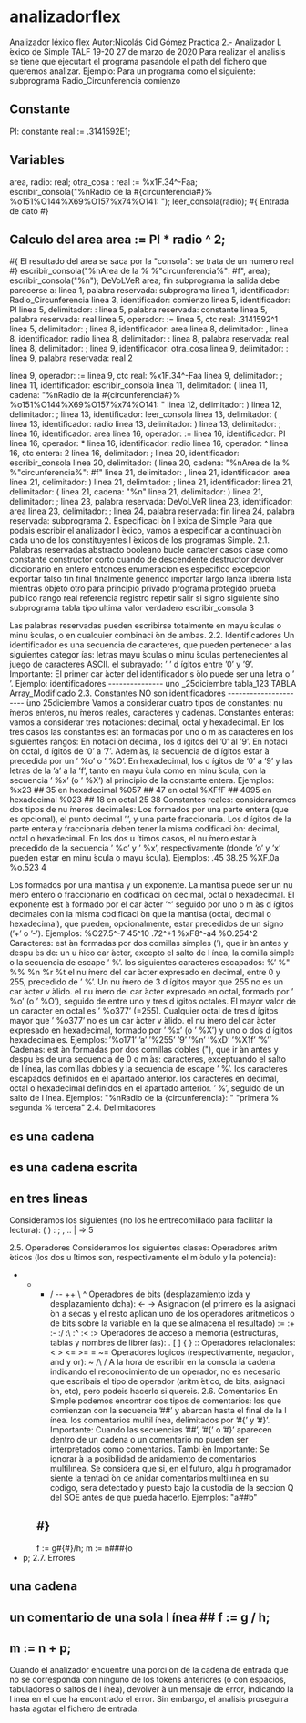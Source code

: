 # analizadorflex
Analizador léxico flex
Autor:Nicolás Cid Gómez
Practica 2.- Analizador L ́exico de Simple
TALF 19-20
27 de marzo de 2020
Para realizar el analisis se tiene que ejecutart el programa pasandole el path del fichero que queremos analizar.
Ejemplo: Para un programa como el siguiente: subprograma Radio_Circunferencia
comienzo
## Constante
PI: constante real := .3141592E1;
## Variables
area, radio: real;
otra_cosa : real := %x1F.34^-Faa;
escribir_consola("%nRadio de la #{circunferencia#}% %o151%O144%X69%O157%x74%O141: ");
leer_consola(radio); #{ Entrada de dato #}
## Calculo del area area := PI * radio ^ 2;
   #{ El resultado del area se saca por la "consola":
     se trata de un numero real #}
escribir_consola("%nArea de la %
%"circunferencia%": #f", area); escribir_consola("%n");
   DeVoLVeR area;
fin subprograma
la salida debe parecerse a:
linea 1, palabra reservada: subprograma linea 1, identificador: Radio_Circunferencia linea 3, identificador: comienzo
linea 5, identificador: PI
linea 5, delimitador: :
linea 5, palabra reservada: constante
linea 5, palabra reservada: real
linea 5, operador: :=
linea 5, ctc real: .3141592^1
linea 5, delimitador: ;
linea 8, identificador: area
linea 8, delimitador: ,
linea 8, identificador: radio
linea 8, delimitador: :
linea 8, palabra reservada: real
linea 8, delimitador: ;
linea 9, identificador: otra_cosa
linea 9, delimitador: :
linea 9, palabra reservada: real
2

linea 9, operador: :=
linea 9, ctc real: %x1F.34^-Faa
linea 9, delimitador: ;
linea 11, identificador: escribir_consola
linea 11, delimitador: (
linea 11, cadena: "%nRadio de la #{circunferencia#}%
                    %o151%O144%X69%O157%x74%O141: "
linea 12, delimitador: )
linea 12, delimitador: ;
linea 13, identificador: leer_consola linea 13, delimitador: (
linea 13, identificador: radio
linea 13, delimitador: )
linea 13, delimitador: ;
linea 16, identificador: area
linea 16, operador: :=
linea 16, identificador: PI
linea 16, operador: *
linea 16, identificador: radio
linea 16, operador: ^
linea 16, ctc entera: 2
linea 16, delimitador: ;
linea 20, identificador: escribir_consola linea 20, delimitador: (
linea 20, cadena: "%nArea de la %
                     %"circunferencia%": #f"
linea 21, delimitador: ,
linea 21, identificador: area
linea 21, delimitador: )
linea 21, delimitador: ;
linea 21, identificador:
linea 21, delimitador: (
linea 21, cadena: "%n"
linea 21, delimitador: )
linea 21, delimitador: ;
linea 23, palabra reservada: DeVoLVeR
linea 23, identificador: area
linea 23, delimitador: ;
linea 24, palabra reservada: fin
linea 24, palabra reservada: subprograma
2. Especificaci ́on l ́exica de Simple
Para que podais escribir el analizador l ́exico, vamos a especificar a continuaci ́on cada uno de los constituyentes l ́exicos de los programas Simple.
2.1. Palabras reservadas
  abstracto booleano bucle caracter casos clase como constante constructor corto cuando de
  descendente destructor devolver diccionario en entero entonces enumeracion es especifico
  excepcion exportar falso fin final finalmente generico importar largo lanza libreria lista
  mientras objeto otro para principio privado programa protegido prueba publico rango real
  referencia registro repetir salir si signo siguiente sino subprograma tabla tipo ultima
  valor verdadero
escribir_consola
3

Las palabras reservadas pueden escribirse totalmente en mayu ́sculas o minu ́sculas, o en cualquier combinaci ́on de ambas.
2.2. Identificadores
Un identificador es una secuencia de caracteres, que pueden pertenecer a las siguientes categor ́ıas:
letras mayu ́sculas o minu ́sculas pertenecientes al juego de caracteres ASCII. el subrayado: ’ ’
d ́ıgitos entre ’0’ y ’9’.
Importante: El primer car ́acter del identificador s ́olo puede ser una letra o ’ ’. Ejemplo:
identificadores --------------- uno _25diciembre tabla_123
TABLA Array_Modificado
2.3. Constantes
NO son identificadores ----------------------  ́uno
25diciembre
Vamos a considerar cuatro tipos de constantes: nu ́meros enteros, nu ́meros reales, caracteres y cadenas.
Constantes enteras: vamos a considerar tres notaciones: decimal, octal y hexadecimal. En los tres casos las constantes est ́an formadas por uno o m ́as caracteres en los siguientes rangos:
En notaci ́on decimal, los d ́ıgitos del ’0’ al ’9’.
En notaci ́on octal, d ́ıgitos de ’0’ a ’7’. Adem ́as, la secuencia de d ́ıgitos estar ́a precedida por un ’ %o’ o ’ %O’.
En hexadecimal, los d ́ıgitos de ’0’ a ’9’ y las letras de la ’a’ a la ’f’, tanto en mayu ́cula como en minu ́scula, con la secuencia ’ %x’ (o ’ %X’) al principio de la constante entera.
Ejemplos:
    %x23    ## 35 en hexadecimal
    %057    ## 47 en octal
    %XFfF   ## 4095 en hexadecimal
    %023    ## 18 en octal
25 38
Constantes reales: consideraremos dos tipos de nu ́meros decimales:
Los formados por una parte entera (que es opcional), el punto decimal ’.’, y una parte fraccionaria. Los d ́ıgitos de la parte entera y fraccionaria deben tener la misma codificaci ́on: decimal, octal o hexadecimal. En los dos u ́ltimos casos, el nu ́mero estar ́a precedido de la secuencia ’ %o’ y ’ %x’, respectivamente (donde ’o’ y ’x’ pueden estar en minu ́scula o mayu ́scula).
Ejemplos:
.45 38.25 %XF.0a %o.523
4

Los formados por una mantisa y un exponente. La mantisa puede ser un nu ́mero entero o fraccionario en codificaci ́on decimal, octal o hexadecimal. El exponente est ́a formado por el car ́acter ’^’ seguido por uno o m ́as d ́ıgitos decimales con la misma codificaci ́on que la mantisa (octal, decimal o hexadecimal), que pueden, opcionalmente, estar precedidos de un signo (’+’ o ’-’).
Ejemplos:
%O27.5^-7 45^10 .72^+1 %xF8^-a4 %O.254^2
Caracteres: est ́an formadas por dos comillas simples (’), que ir ́an antes y despu ́es de:
un u ́nico car ́acter, excepto el salto de l ́ınea, la comilla simple o la secuencia de escape ’ %’. los siguientes caracteres escapados:
%’ %" %% %n %r %t
el nu ́mero del car ́acter expresado en decimal, entre 0 y 255, precedido de ’ %’. Un nu ́mero de 3 d ́ıgitos mayor que
255 no es un car ́acter v ́alido.
el nu ́mero del car ́acter expresado en octal, formado por ’ %o’ (o ’ %O’), seguido de entre uno y tres d ́ıgitos octales. El mayor valor de un caracter en octal es ’ %o377’ (=255). Cualquier octal de tres d ́ıgitos mayor que ’ %o377’ no es un car ́acter v ́alido.
el nu ́mero del car ́acter expresado en hexadecimal, formado por ’ %x’ (o ’ %X’) y uno o dos d ́ıgitos hexadecimales. Ejemplos:
’%o171’ ’a’ ’%255’ ’9’ ’%n’ ’%xD’ ’%X1f’ ’%’’
Cadenas: est ́an formadas por dos comillas dobles ("), que ir ́an antes y despu ́es de una secuencia de 0 o m ́as:
caracteres, exceptuando el salto de l ́ınea, las comillas dobles y la secuencia de escape ’ %’. los caracteres escapados definidos en el apartado anterior.
los caracteres en decimal, octal o hexadecimal definidos en el apartado anterior.
’ %’, seguido de un salto de l ́ınea.
Ejemplos:
    "%nRadio de la {circunferencia}: "
    "primera %
     segunda %
     tercera"
2.4. Delimitadores
## es una cadena
## es una cadena escrita
## en tres lineas
Consideramos los siguientes (no los he entrecomillado para facilitar la lectura):
( ) : ; , .. | =>
5

2.5. Operadores
Consideramos los siguientes clases:
Operadores aritm ́eticos (los dos u ́ltimos son, respectivamente el m ́odulo y la potencia):
+ - * / -- ++ \ ^
Operadores de bits (desplazamiento izda y desplazamiento dcha):
<- ->
Asignacion (el primero es la asignaci ́on a secas y el resto aplican uno de los operadores aritmeticos o de bits sobre la variable en la que se almacena el resultado)
:= :+ :- :/ :\ :^ :< :>
Operadores de acceso a memoria (estructuras, tablas y nombres de librer ́ıas):
. [ ] { } ::
Operadores relacionales:
< > <= >= = ~=
Operadores logicos (respectivamente, negacion, and y or):
~ /\ \/
A la hora de escribir en la consola la cadena indicando el reconocimiento de un operador, no es necesario que escribais el tipo de operador (aritm ́etico, de bits, asignaci ́on, etc), pero podeis hacerlo si quereis.
2.6. Comentarios
En Simple podemos encontrar dos tipos de comentarios:
los que comienzan con la secuencia ’##’ y abarcan hasta el final de la l ́ınea.
los comentarios multil ́ınea, delimitados por ’#{’ y ’#}’.
Importante: Cuando las secuencias ’##’, ’#{’ o ’#}’ aparecen dentro de un cadena o un comentario no pueden ser
interpretados como comentarios.
Tambi ́en Importante: Se ignorar ́a la posibilidad de anidamiento de comentarios multilınea. Se considera que si, en el futuro, algu ́n programador siente la tentaci ́on de anidar comentarios multilınea en su codigo, sera detectado y puesto bajo la custodia de la seccion Q del SOE antes de que pueda hacerlo.
Ejemplos:
    "a##b"
    ## #}
    f := g#{#}/h;
    m := n###{o
+ p;
2.7. Errores
## una cadena
## un comentario de una sola l ́ınea ## f := g / h;
## m := n + p;
Cuando el analizador encuentre una porci ́on de la cadena de entrada que no se corresponda con ninguno de los tokens anteriores (o con espacios, tabuladores o saltos de l ́ınea), devolver ́a un mensaje de error, indicando la l ́ınea en el que ha encontrado el error. Sin embargo, el analisis proseguira hasta agotar el fichero de entrada.
